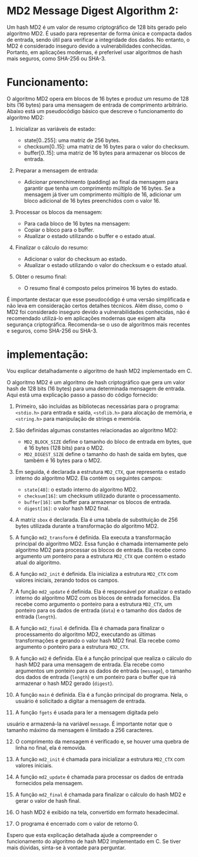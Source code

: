 # MD2 Message Digest Algorithm 2:

Um hash MD2 é um valor de resumo criptográfico de 128 bits gerado pelo algoritmo MD2. É usado para representar de forma única e compacta dados de entrada, sendo útil para verificar a integridade dos dados. No entanto, o MD2 é considerado inseguro devido a vulnerabilidades conhecidas. Portanto, em aplicações modernas, é preferível usar algoritmos de hash mais seguros, como SHA-256 ou SHA-3.

# Funcionamento:

O algoritmo MD2 opera em blocos de 16 bytes e produz um resumo de 128 bits (16 bytes) para uma mensagem de entrada de comprimento arbitrário. Abaixo está um pseudocódigo básico que descreve o funcionamento do algoritmo MD2:

1. Inicializar as variáveis de estado:
   - state[0..255]: uma matriz de 256 bytes.
   - checksum[0..15]: uma matriz de 16 bytes para o valor do checksum.
   - buffer[0..15]: uma matriz de 16 bytes para armazenar os blocos de entrada.

2. Preparar a mensagem de entrada:
   - Adicionar preenchimento (padding) ao final da mensagem para garantir que tenha um comprimento múltiplo de 16 bytes. Se a mensagem já tiver um comprimento múltiplo de 16, adicionar um bloco adicional de 16 bytes preenchidos com o valor 16.

3. Processar os blocos da mensagem:
   - Para cada bloco de 16 bytes na mensagem:
   - Copiar o bloco para o buffer.
   - Atualizar o estado utilizando o buffer e o estado atual.

4. Finalizar o cálculo do resumo:
   - Adicionar o valor do checksum ao estado.
   - Atualizar o estado utilizando o valor do checksum e o estado atual.

5. Obter o resumo final:
   - O resumo final é composto pelos primeiros 16 bytes do estado.

É importante destacar que esse pseudocódigo é uma versão simplificada e não leva em consideração certos detalhes técnicos. Além disso, como o MD2 foi considerado inseguro devido a vulnerabilidades conhecidas, não é recomendado utilizá-lo em aplicações modernas que exigem alta segurança criptográfica. Recomenda-se o uso de algoritmos mais recentes e seguros, como SHA-256 ou SHA-3.

# implementação:

Vou explicar detalhadamente o algoritmo de hash MD2 implementado em C.

O algoritmo MD2 é um algoritmo de hash criptográfico que gera um valor hash de 128 bits (16 bytes) para uma determinada mensagem de entrada. Aqui está uma explicação passo a passo do código fornecido:

1. Primeiro, são incluídas as bibliotecas necessárias para o programa: `<stdio.h>` para entrada e saída, `<stdlib.h>` para alocação de memória, e `<string.h>` para manipulação de strings e memória.

2. São definidas algumas constantes relacionadas ao algoritmo MD2:
   - `MD2_BLOCK_SIZE` define o tamanho do bloco de entrada em bytes, que é 16 bytes (128 bits) para o MD2.
   - `MD2_DIGEST_SIZE` define o tamanho do hash de saída em bytes, que também é 16 bytes para o MD2.

3. Em seguida, é declarada a estrutura `MD2_CTX`, que representa o estado interno do algoritmo MD2. Ela contém os seguintes campos:
   - `state[48]`: o estado interno do algoritmo MD2.
   - `checksum[16]`: um checksum utilizado durante o processamento.
   - `buffer[16]`: um buffer para armazenar os blocos de entrada.
   - `digest[16]`: o valor hash MD2 final.

4. A matriz `sbox` é declarada. Ela é uma tabela de substituição de 256 bytes utilizada durante a transformação do algoritmo MD2.

5. A função `md2_transform` é definida. Ela executa a transformação principal do algoritmo MD2. Essa função é chamada internamente pelo algoritmo MD2 para processar os blocos de entrada. Ela recebe como argumento um ponteiro para a estrutura `MD2_CTX` que contém o estado atual do algoritmo.

6. A função `md2_init` é definida. Ela inicializa a estrutura `MD2_CTX` com valores iniciais, zerando todos os campos.

7. A função `md2_update` é definida. Ela é responsável por atualizar o estado interno do algoritmo MD2 com os blocos de entrada fornecidos. Ela recebe como argumento o ponteiro para a estrutura `MD2_CTX`, um ponteiro para os dados de entrada (`data`) e o tamanho dos dados de entrada (`length`).

8. A função `md2_final` é definida. Ela é chamada para finalizar o processamento do algoritmo MD2, executando as últimas transformações e gerando o valor hash MD2 final. Ela recebe como argumento o ponteiro para a estrutura `MD2_CTX`.

9. A função `md2` é definida. Ela é a função principal que realiza o cálculo do hash MD2 para uma mensagem de entrada. Ela recebe como argumentos um ponteiro para os dados de entrada (`message`), o tamanho dos dados de entrada (`length`) e um ponteiro para o buffer que irá armazenar o hash MD2 gerado (`digest`).

10. A função `main` é definida. Ela é a função principal do programa. Nela, o usuário é solicitado a digitar a mensagem de entrada.

11. A função `fgets` é usada para ler a mensagem digitada pelo

 usuário e armazená-la na variável `message`. É importante notar que o tamanho máximo da mensagem é limitado a 256 caracteres.

12. O comprimento da mensagem é verificado e, se houver uma quebra de linha no final, ela é removida.

13. A função `md2_init` é chamada para inicializar a estrutura `MD2_CTX` com valores iniciais.

14. A função `md2_update` é chamada para processar os dados de entrada fornecidos pela mensagem.

15. A função `md2_final` é chamada para finalizar o cálculo do hash MD2 e gerar o valor de hash final.

16. O hash MD2 é exibido na tela, convertido em formato hexadecimal.

17. O programa é encerrado com o valor de retorno 0.

Espero que esta explicação detalhada ajude a compreender o funcionamento do algoritmo de hash MD2 implementado em C. Se tiver mais dúvidas, sinta-se à vontade para perguntar.
